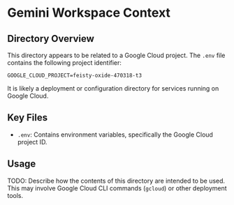 # Gemini Workspace Context

## Directory Overview

This directory appears to be related to a Google Cloud project. The `.env` file contains the following project identifier:

`GOOGLE_CLOUD_PROJECT=feisty-oxide-470318-t3`

It is likely a deployment or configuration directory for services running on Google Cloud.

## Key Files

*   `.env`: Contains environment variables, specifically the Google Cloud project ID.

## Usage

TODO: Describe how the contents of this directory are intended to be used. This may involve Google Cloud CLI commands (`gcloud`) or other deployment tools.


